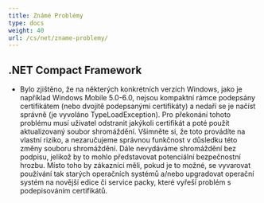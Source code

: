 ```yaml
---
title: Známé Problémy
type: docs
weight: 40
url: /cs/net/zname-problemy/
---
```


## **.NET Compact Framework**
- Bylo zjištěno, že na některých konkrétních verzích Windows, jako je například Windows Mobile 5.0-6.0, nejsou kompaktní rámce podepsány certifikátem (nebo dvojitě podepsanými certifikáty) a nedaří se je načíst správně (je vyvoláno TypeLoadException). Pro překonání tohoto problému musí uživatel odstranit jakýkoli certifikát a poté použít aktualizovaný soubor shromáždění. Všimněte si, že toto provádíte na vlastní riziko, a nezaručujeme správnou funkčnost v důsledku této změny souboru shromáždění. Dále nevydáváme shromáždění bez podpisu, jelikož by to mohlo představovat potenciální bezpečnostní hrozbu. Místo toho by zákazníci měli, pokud je to možné, se vyvarovat používání tak starých operačních systémů a/nebo upgradovat operační systém na novější edice či service packy, které vyřeší problém s podepisováním certifikátů.

